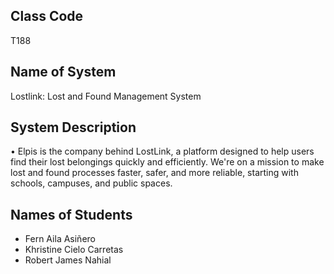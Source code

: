 ## Class Code
T188


## Name of System
Lostlink: Lost and Found Management System


## System Description
•	Elpis is the company behind LostLink, a platform designed to help users find their lost belongings quickly and efficiently. We're on a mission to make lost and found processes faster, safer, and more reliable, starting with schools, campuses, and public spaces.


## Names of Students
- Fern Aila Asiñero
- Khristine Cielo Carretas
- Robert James Nahial
  
